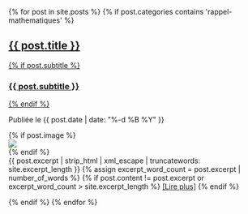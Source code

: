 {% for post in site.posts %}
  {% if post.categories contains 'rappel-mathematiques' %}
    <!-- Insérez ici le code pour afficher l'article (voir étape 3) -->
    <article class="post-preview">
  <a href="{{ post.url | relative_url }}">
    <h2 class="post-title">{{ post.title }}</h2>
    {% if post.subtitle %}
    <h3 class="post-subtitle">{{ post.subtitle }}</h3>
    {% endif %}
  </a>

  <p class="post-meta">
    Publiée le {{ post.date | date: "%-d %B %Y" }}
  </p>

  <div class="post-entry-container">
    {% if post.image %}
    <div class="post-image">
      <a href="{{ post.url | relative_url }}">
        <img src="{{ post.image | relative_url }}">
      </a>
    </div>
    {% endif %}
    <div class="post-entry">
      {{ post.excerpt | strip_html | xml_escape | truncatewords: site.excerpt_length }}
      {% assign excerpt_word_count = post.excerpt | number_of_words %}
      {% if post.content != post.excerpt or excerpt_word_count > site.excerpt_length %}
        <a href="{{ post.url | relative_url }}" class="post-read-more">[Lire&nbsp;plus]</a>
      {% endif %}
    </div>
  </div>
</article>

  {% endif %}
{% endfor %}
